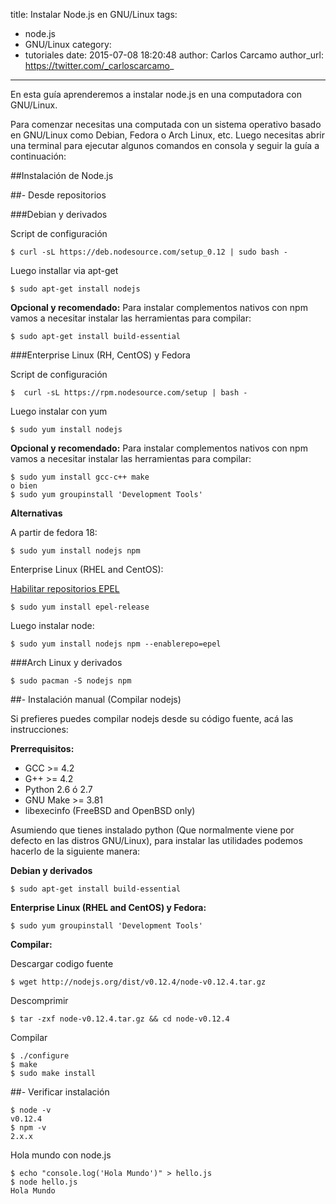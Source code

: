 title: Instalar Node.js en GNU/Linux
tags:
  - node.js
  - GNU/Linux
category:
  - tutoriales
date: 2015-07-08 18:20:48
author: Carlos Carcamo
author_url: https://twitter.com/_carloscarcamo_
---

En esta guía aprenderemos a instalar node.js en una computadora con GNU/Linux.

Para comenzar necesitas una computada con un sistema operativo basado en GNU/Linux como Debian, Fedora o Arch Linux, etc. Luego necesitas abrir una terminal para ejecutar algunos comandos en consola y seguir la guía a continuación:

##Instalación de Node.js

##- Desde repositorios

###Debian y derivados

Script de configuración
```
$ curl -sL https://deb.nodesource.com/setup_0.12 | sudo bash -
```
Luego installar via apt-get

```
$ sudo apt-get install nodejs
```

<!-- more -->

**Opcional y recomendado:**
Para instalar complementos nativos con npm vamos a necesitar instalar las herramientas para compilar:

```
$ sudo apt-get install build-essential
```

###Enterprise Linux (RH, CentOS) y Fedora

Script de configuración
```
$  curl -sL https://rpm.nodesource.com/setup | bash -
```

Luego instalar con yum
```
$ sudo yum install nodejs
```

**Opcional y recomendado:**
Para instalar complementos nativos con npm vamos a necesitar instalar las herramientas para compilar:

```
$ sudo yum install gcc-c++ make
o bien
$ sudo yum groupinstall 'Development Tools'
```

**Alternativas**

A partir de fedora 18:

```
$ sudo yum install nodejs npm
```

Enterprise Linux (RHEL and CentOS):

[Habilitar repositorios EPEL](http://www.rackspace.com/knowledge_center/article/install-epel-and-additional-repositories-on-centos-and-red-hat)
```
$ sudo yum install epel-release
```
Luego instalar node:

```
$ sudo yum install nodejs npm --enablerepo=epel
```

###Arch Linux y derivados

```
$ sudo pacman -S nodejs npm
```

##- Instalación manual (Compilar nodejs)

Si prefieres puedes compilar nodejs desde su código fuente, acá las instrucciones:

**Prerrequisitos:**

* GCC >= 4.2
* G++ >= 4.2
* Python 2.6 ó 2.7
* GNU Make >= 3.81
* libexecinfo (FreeBSD and OpenBSD only)

Asumiendo que tienes instalado python (Que normalmente viene por defecto en las distros GNU/Linux), para instalar las utilidades podemos hacerlo de la siguiente manera:

**Debian y derivados**

```
$ sudo apt-get install build-essential
```

**Enterprise Linux (RHEL and CentOS) y Fedora:**

```
$ sudo yum groupinstall 'Development Tools'
```

**Compilar:**

Descargar codigo fuente
```
$ wget http://nodejs.org/dist/v0.12.4/node-v0.12.4.tar.gz
```
Descomprimir
```
$ tar -zxf node-v0.12.4.tar.gz && cd node-v0.12.4
```
Compilar
```
$ ./configure
$ make
$ sudo make install
```

##- Verificar instalación

```
$ node -v
v0.12.4
$ npm -v
2.x.x
```

Hola mundo con node.js
```
$ echo "console.log('Hola Mundo')" > hello.js
$ node hello.js
Hola Mundo
```
